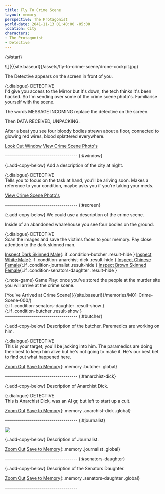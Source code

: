```yaml
---
title: Fly To Crime Scene
layout: memory
perspective: The Protagonist
world-date: 2041-11-13 01:40:00 -05:00
location: City
characters:
- The Protagonist
- Detective
---
```


{:#start}
<section markdown="1"> 
![]({{site.baseurl}}/assets/fly-to-crime-scene/drone-cockpit.jpg)

The Detective appears on the screen in front of you. 

{:.dialogue}
DETECTIVE <br>I'd give you access to the Mirror but it's down, the tech thinks it's been hacked. So I'm sending over some of the crime scene photo's. Familiarise yourself with the scene.  

The words MESSAGE INCOMING replace the detective on the screen. 

Then DATA RECEIVED, UNPACKING. 

After a beat you see four bloody bodies strewn about a floor, connected to glowing red wires, blood splattered everywhere. 

[Look Out Window](#window)
[View Crime Scene Photo's](#screen)

</section>
------------------------------------
{:#window}
<section markdown="1"> 

{:.add-copy-below}
Add a description of the city at night. 

{:.dialogue}
DETECTIVE <br>Tells you to focus on the task at hand, you'll be ariving soon. Makes a reference to your condition, maybe asks you if you're taking your meds.     

[View Crime Scene Photo's](#screen)

</section>
------------------------------------
{:#screen}
<section markdown="1"> 

{:.add-copy-below}
We could use a description of the crime scene. 

Inside of an abandoned wharehouse you see four bodies on the ground.  

{:.dialogue}
DETECTIVE <br>Scan the images and save the victims faces to your memory. Pay close attention to the dark skinned man. 

[Inspect Dark Skinned Male](#butcher){:.if .condition-butcher .result-hide }
[Inspect White Male](#anarchist-dick){:.if .condition-anarchist-dick .result-hide }
[Inspect Chinese Female](#journalist){:.if .condition-journalist .result-hide }
[Inspect Brown Skinned Female](#senators-daughter){:.if .condition-senators-daughter .result-hide }

{:.note-game}
Game Play: once you've stored the people at the murder site you will arrive at the crime scene. 

<div markdown="1">
<div markdown="1">
[You've Arrived at Crime Scene]({{site.baseurl}}/memories/M01-Crime-Scene-000/)
</div>{:.if .condition-senators-daughter .result-show }
</div>{:.if .condition-butcher .result-show }

</section>
------------------------------------
{:#butcher}
<section markdown="1"> 

{:.add-copy-below}
Description of the butcher. Paremedics are working on him. 

{:.dialogue}
DETECTIVE <br>This is your target, you'll be jacking into him. The paramedics are doing their best to keep him alive but he's not going to make it. He's our best bet to find out what happened here.  

[Zoom Out](#screen)
[Save to Memory](#butcher){:.memory .butcher .global}

</section>
------------------------------------
{:#anarchist-dick}
<section markdown="1"> 

{:.add-copy-below}
Description of Anarchist Dick.

{:.dialogue}
DETECTIVE <br>This is Anarchist Dick, was an AI gr, but left to start up a cult.    

[Zoom Out](#screen)
[Save to Memory](#anarchist-dick){:.memory .anarchist-dick .global}

</section>
------------------------------------
{:#journalist}
<section markdown="1"> 

![]({{site.baseurl}}/assets/fly-to-crime-scene/photo-journalist.jpg)

{:.add-copy-below}
Description of Journalist.

[Zoom Out](#screen)
[Save to Memory](#journalist){:.memory .journalist .global}

</section>
------------------------------------
{:#senators-daughter}
<section markdown="1"> 

{:.add-copy-below}
Description of the Senators Daughter.

[Zoom Out](#screen)
[Save to Memory](#senators-daughter){:.memory .senators-daughter .global}

</section>
------------------------------------